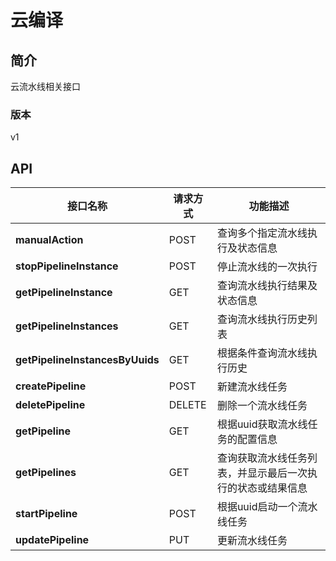 # 云编译


## 简介
云流水线相关接口


### 版本
v1


## API
|接口名称|请求方式|功能描述|
|---|---|---|
|**manualAction**|POST|查询多个指定流水线执行及状态信息|
|**stopPipelineInstance**|POST|停止流水线的一次执行|
|**getPipelineInstance**|GET|查询流水线执行结果及状态信息|
|**getPipelineInstances**|GET|查询流水线执行历史列表|
|**getPipelineInstancesByUuids**|GET|根据条件查询流水线执行历史|
|**createPipeline**|POST|新建流水线任务|
|**deletePipeline**|DELETE|删除一个流水线任务|
|**getPipeline**|GET|根据uuid获取流水线任务的配置信息|
|**getPipelines**|GET|查询获取流水线任务列表，并显示最后一次执行的状态或结果信息|
|**startPipeline**|POST|根据uuid启动一个流水线任务|
|**updatePipeline**|PUT|更新流水线任务|
